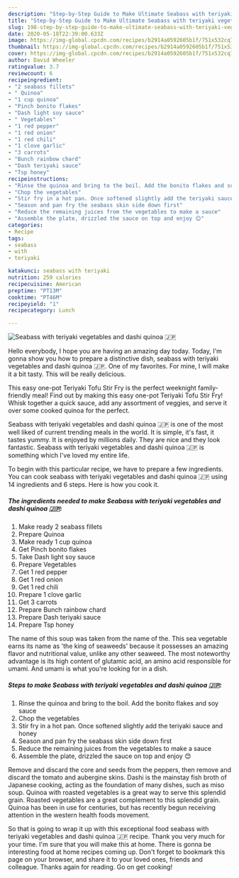 ```yaml
---
description: "Step-by-Step Guide to Make Ultimate Seabass with teriyaki vegetables and dashi quinoa 🇯🇵"
title: "Step-by-Step Guide to Make Ultimate Seabass with teriyaki vegetables and dashi quinoa 🇯🇵"
slug: 198-step-by-step-guide-to-make-ultimate-seabass-with-teriyaki-vegetables-and-dashi-quinoa
date: 2020-05-18T22:39:00.633Z
image: https://img-global.cpcdn.com/recipes/b2914a0592605b1f/751x532cq70/seabass-with-teriyaki-vegetables-and-dashi-quinoa-🇯🇵-recipe-main-photo.jpg
thumbnail: https://img-global.cpcdn.com/recipes/b2914a0592605b1f/751x532cq70/seabass-with-teriyaki-vegetables-and-dashi-quinoa-🇯🇵-recipe-main-photo.jpg
cover: https://img-global.cpcdn.com/recipes/b2914a0592605b1f/751x532cq70/seabass-with-teriyaki-vegetables-and-dashi-quinoa-🇯🇵-recipe-main-photo.jpg
author: David Wheeler
ratingvalue: 3.7
reviewcount: 6
recipeingredient:
- "2 seabass fillets"
- " Quinoa"
- "1 cup quinoa"
- "Pinch bonito flakes"
- "Dash light soy sauce"
- " Vegetables"
- "1 red pepper"
- "1 red onion"
- "1 red chili"
- "1 clove garlic"
- "3 carrots"
- "Bunch rainbow chard"
- "Dash teriyaki sauce"
- "Tsp honey"
recipeinstructions:
- "Rinse the quinoa and bring to the boil. Add the bonito flakes and soy sauce"
- "Chop the vegetables"
- "Stir fry in a hot pan. Once softened slightly add the teriyaki sauce and honey"
- "Season and pan fry the seabass skin side down first"
- "Reduce the remaining juices from the vegetables to make a sauce"
- "Assemble the plate, drizzled the sauce on top and enjoy 😊"
categories:
- Recipe
tags:
- seabass
- with
- teriyaki

katakunci: seabass with teriyaki 
nutrition: 259 calories
recipecuisine: American
preptime: "PT13M"
cooktime: "PT46M"
recipeyield: "1"
recipecategory: Lunch

---
```



![Seabass with teriyaki vegetables and dashi quinoa 🇯🇵](https://img-global.cpcdn.com/recipes/b2914a0592605b1f/751x532cq70/seabass-with-teriyaki-vegetables-and-dashi-quinoa-🇯🇵-recipe-main-photo.jpg)

Hello everybody, I hope you are having an amazing day today. Today, I'm gonna show you how to prepare a distinctive dish, seabass with teriyaki vegetables and dashi quinoa 🇯🇵. One of my favorites. For mine, I will make it a bit tasty. This will be really delicious.

This easy one-pot Teriyaki Tofu Stir Fry is the perfect weeknight family-friendly meal! Find out by making this easy one-pot Teriyaki Tofu Stir Fry! Whisk together a quick sauce, add any assortment of veggies, and serve it over some cooked quinoa for the perfect.

Seabass with teriyaki vegetables and dashi quinoa 🇯🇵 is one of the most well liked of current trending meals in the world. It is simple, it's fast, it tastes yummy. It is enjoyed by millions daily. They are nice and they look fantastic. Seabass with teriyaki vegetables and dashi quinoa 🇯🇵 is something which I've loved my entire life.


To begin with this particular recipe, we have to prepare a few ingredients. You can cook seabass with teriyaki vegetables and dashi quinoa 🇯🇵 using 14 ingredients and 6 steps. Here is how you cook it.

<!--inarticleads1-->

##### The ingredients needed to make Seabass with teriyaki vegetables and dashi quinoa 🇯🇵:

1. Make ready 2 seabass fillets
1. Prepare  Quinoa
1. Make ready 1 cup quinoa
1. Get Pinch bonito flakes
1. Take Dash light soy sauce
1. Prepare  Vegetables
1. Get 1 red pepper
1. Get 1 red onion
1. Get 1 red chili
1. Prepare 1 clove garlic
1. Get 3 carrots
1. Prepare Bunch rainbow chard
1. Prepare Dash teriyaki sauce
1. Prepare Tsp honey


The name of this soup was taken from the name of the. This sea vegetable earns its name as &#39;the king of seaweeds&#39; because it possesses an amazing flavor and nutritional value, unlike any other seaweed. The most noteworthy advantage is its high content of glutamic acid, an amino acid responsible for umami. And umami is what you&#39;re looking for in a dish. 

<!--inarticleads2-->

##### Steps to make Seabass with teriyaki vegetables and dashi quinoa 🇯🇵:

1. Rinse the quinoa and bring to the boil. Add the bonito flakes and soy sauce
1. Chop the vegetables
1. Stir fry in a hot pan. Once softened slightly add the teriyaki sauce and honey
1. Season and pan fry the seabass skin side down first
1. Reduce the remaining juices from the vegetables to make a sauce
1. Assemble the plate, drizzled the sauce on top and enjoy 😊


Remove and discard the core and seeds from the peppers, then remove and discard the tomato and aubergine skins. Dashi is the mainstay fish broth of Japanese cooking, acting as the foundation of many dishes, such as miso soup. Quinoa with roasted vegetables is a great way to serve this splendid grain. Roasted vegetables are a great complement to this splendid grain. Quinoa has been in use for centuries, but has recently begun receiving attention in the western health foods movement. 

So that is going to wrap it up with this exceptional food seabass with teriyaki vegetables and dashi quinoa 🇯🇵 recipe. Thank you very much for your time. I'm sure that you will make this at home. There is gonna be interesting food at home recipes coming up. Don't forget to bookmark this page on your browser, and share it to your loved ones, friends and colleague. Thanks again for reading. Go on get cooking!
